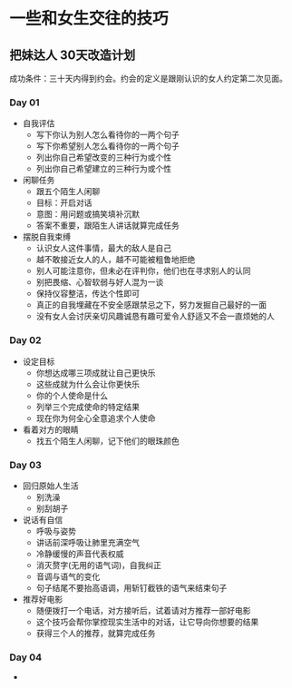 # 一些和女生交往的技巧

## 把妹达人 30天改造计划

成功条件：三十天内得到约会。约会的定义是跟刚认识的女人约定第二次见面。

### Day 01

+ 自我评估
    * 写下你认为别人怎么看待你的一两个句子
    * 写下你希望别人怎么看待你的一两个句子
    * 列出你自己希望改变的三种行为或个性
    * 列出你自己希望建立的三种行为或个性
+ 闲聊任务
    * 跟五个陌生人闲聊
    * 目标：开启对话
    * 意图：用问题或搞笑填补沉默
    * 答案不重要，跟陌生人讲话就算完成任务
+ 摆脱自我束缚
    * 认识女人这件事情，最大的敌人是自己
    * 越不敢接近女人的人，越不可能被粗鲁地拒绝
    * 别人可能注意你，但未必在评判你，他们也在寻求别人的认同
    * 别把畏缩、心智软弱与好人混为一谈
    * 保持仪容整洁，传达个性即可
    * 真正的自我埋藏在不安全感跟禁忌之下，努力发掘自己最好的一面
    * 没有女人会讨厌亲切风趣诚恳有趣可爱令人舒适又不会一直烦她的人

### Day 02

+ 设定目标
    * 你想达成哪三项成就让自己更快乐
    * 这些成就为什么会让你更快乐
    * 你的个人使命是什么
    * 列举三个完成使命的特定结果
    * 现在你为何全心全意追求个人使命
+ 看着对方的眼睛
    * 找五个陌生人闲聊，记下他们的眼珠颜色

### Day 03

+ 回归原始人生活
    * 别洗澡
    * 别刮胡子
+ 说话有自信
    * 呼吸与姿势
    * 讲话前深呼吸让肺里充满空气
    * 冷静缓慢的声音代表权威
    * 消灭赘字(无用的语气词)，自我纠正
    * 音调与语气的变化
    * 句子结尾不要抬高语调，用斩钉截铁的语气来结束句子
+ 推荐好电影
    * 随便拨打一个电话，对方接听后，试着请对方推荐一部好电影
    * 这个技巧会帮你掌控现实生活中的对话，让它导向你想要的结果
    * 获得三个人的推荐，就算完成任务

### Day 04

+ 
